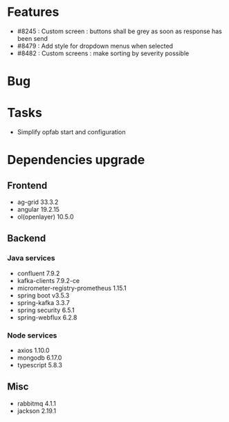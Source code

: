 
# Features

- #8245 : Custom screen : buttons shall be grey as soon as response has been send
- #8479 :  Add style for dropdown menus when selected
- #8482 : Custom screens : make sorting by severity possible

# Bug


# Tasks

- Simplify opfab start and configuration
  
# Dependencies upgrade

## Frontend

- ag-grid 33.3.2
- angular 19.2.15 
- ol(openlayer) 10.5.0
  
## Backend 


### Java services 

- confluent 7.9.2
- kafka-clients 7.9.2-ce
- micrometer-registry-prometheus 1.15.1
- spring boot v3.5.3
- spring-kafka 3.3.7
- spring security 6.5.1
- spring-webflux 6.2.8
  
### Node services
 - axios 1.10.0
 - mongodb 6.17.0
 - typescript 5.8.3

## Misc

- rabbitmq 4.1.1
- jackson 2.19.1





